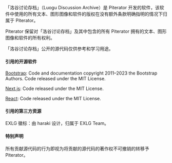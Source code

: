 「洛谷讨论存档」（Luogu Discussion Archive）是 Piterator 开发的软件，该软件中使用的所有文本、图形图像和软件的版权在没有额外条款明确指明的情况下归属于 Piterator。

Piterator 保留对「洛谷讨论存档」及其中包含的所有 Piterator 拥有的文本、图形图像和软件的所有权利。

「洛谷讨论存档」公开的源代码仅供参考和学习用途。

#### 引用的开源软件

[Bootstrap](https://github.com/twbs/bootstrap): Code and documentation copyright 2011–2023 the Bootstrap Authors. Code released under the MIT License.

[Next.js](https://github.com/vercel/next.js): Code released under the MIT License.

[React](https://github.com/facebook/react): Code released under the MIT License.

#### 引用的第三方资源

EXLG 徽标：由 haraki 设计，归属于 EXLG Team。

#### 特别声明

所有贡献源代码的行为即视为将贡献的源代码的著作权不可撤销的转移予 Piterator。
